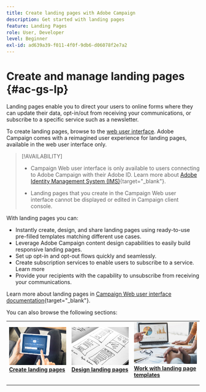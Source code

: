 ```yaml
---
title: Create landing pages with Adobe Campaign
description: Get started with landing pages
feature: Landing Pages
role: User, Developer
level: Beginner
exl-id: ad639a39-f011-4f0f-9db6-d06078f2e7a2
---
```

# Create and manage landing pages {#ac-gs-lp}

Landing pages enable you to direct your users to online forms where they can update their data, opt-in/out from receiving your communications, or subscribe to a specific service such as a newsletter. 

To create landing pages, browse to the [web user interface](../start/campaign-ui.md#campaign-web-user-interface-ac-web-ui). Adobe Campaign comes with a reimagined user experience for landing pages, available in the web user interface only.


>[!AVAILABILITY]
>
>* Campaign Web user interface is only available to users connecting to Adobe Campaign with their Adobe ID. Learn more about [Adobe Identity Management System (IMS)](https://helpx.adobe.com/enterprise/using/identity.html){target="_blank"}.
>
>* Landing pages that you create in the Campaign Web user interface cannot be displayed or edited in Campaign client console.
>

With landing pages you can:

* Instantly create, design, and share landing pages using ready-to-use pre-filled templates matching different use cases.
* Leverage Adobe Campaign content design capabilities to easily build responsive landing pages.
* Set up opt-in and opt-out flows quickly and seamlessly. 
* Create subscription services to enable users to subscribe to a service. Learn more
* Provide your recipients with the capability to unsubscribe from receiving your communications. 


Learn more about landing pages in [Campaign Web user interface documentation](https://experienceleague.adobe.com/en/docs/campaign-web/v8/landing-pages/get-started-lp){target="_blank"}.

You can also browse the following sections:

<table style="table-layout:fixed"><tr style="border: 0;">
<td>
<a href="https://experienceleague.adobe.com/en/docs/campaign-web/v8/landing-pages/create-lp">
<img alt="Lead" src="assets/do-not-localize/lp-subscription.jpeg">
</a>
<div><a href="https://experienceleague.adobe.com/en/docs/campaign-web/v8/landing-pages/create-lp"><strong>Create landing pages</strong>
</div>
<p>
</td>
<td>
<a href="https://experienceleague.adobe.com/en/docs/campaign-web/v8/landing-pages/lp-content">
<img alt="Validation" src="assets/do-not-localize//lp-design.jpg">
</a>
<div>
<a href="https://experienceleague.adobe.com/en/docs/campaign-web/v8/landing-pages/lp-content"><strong>Design landing pages</strong></a>
</div>
<p>
</td>
<td>
<a href="https://experienceleague.adobe.com/en/docs/campaign-web/v8/landing-pages/lp-templates">
<img alt="Validation" src="assets/do-not-localize/lp-reporting.jpg">
</a>
<div>
<a href="https://experienceleague.adobe.com/en/docs/campaign-web/v8/landing-pages/lp-templates"><strong>Work with landing page templates</strong></a>
</div>
<p>
</td>
</tr></table>
